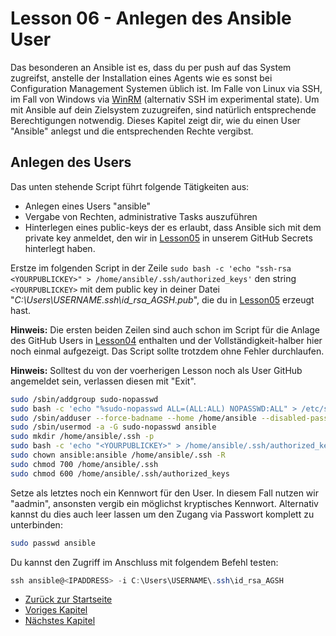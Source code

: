 # Lesson 06 - Anlegen des Ansible User

Das besonderen an Ansible ist es, dass du per push auf das System zugreifst, anstelle der Installation eines Agents wie es sonst bei Configuration Management Systemen üblich ist. Im Falle von Linux via SSH, im Fall von Windows via [WinRM](https://docs.ansible.com/ansible/latest/os_guide/windows_setup.html) (alternativ SSH im experimental state). Um mit Ansible auf dein Zielsystem zuzugreifen, sind natürlich entsprechende Berechtigungen notwendig. Dieses Kapitel zeigt dir, wie du einen User "Ansible" anlegst und die entsprechenden Rechte vergibst.

## Anlegen des Users

Das unten stehende Script führt folgende Tätigkeiten aus:

- Anlegen eines Users "ansible"
- Vergabe von Rechten, administrative Tasks auszuführen 
- Hinterlegen eines public-keys der es erlaubt, dass Ansible sich mit dem private key anmeldet, den wir in [Lesson05](../Lesson05-create_cicd_workflow/Lesson05.md) in unserem GitHub Secrets hinterlegt haben.

Erstze im folgenden Script in der Zeile ```sudo bash -c 'echo "ssh-rsa <YOURPUBLICKEY>" > /home/ansible/.ssh/authorized_keys'``` den string ```<YOURPUBLICKEY>``` mit dem public key in deiner Datei "*C:\Users\USERNAME\.ssh\id_rsa_AGSH.pub*", die du in [Lesson05](../Lesson05-create_cicd_workflow/Lesson05.md) erzeugt hast.

**Hinweis:** Die ersten beiden Zeilen sind auch schon im Script für die Anlage des GitHub Users in [Lesson04](../Lesson04-install_github_runner/Lesson04.md) enthalten und der Vollständigkeit-halber hier noch einmal aufgezeigt. Das Script sollte trotzdem ohne Fehler durchlaufen. 

**Hinweis:** Solltest du von der voerherigen Lesson noch als User GitHub angemeldet sein, verlassen diesen mit "Exit". 

```bash
sudo /sbin/addgroup sudo-nopasswd
sudo bash -c 'echo "%sudo-nopasswd ALL=(ALL:ALL) NOPASSWD:ALL" > /etc/sudoers.d/sudo-nopasswd'
sudo /sbin/adduser --force-badname --home /home/ansible --disabled-password --gecos "" --shell /bin/bash ansible
sudo /sbin/usermod -a -G sudo-nopasswd ansible
sudo mkdir /home/ansible/.ssh -p
sudo bash -c 'echo "<YOURPUBLICKEY>" > /home/ansible/.ssh/authorized_keys'
sudo chown ansible:ansible /home/ansible/.ssh -R
sudo chmod 700 /home/ansible/.ssh
sudo chmod 600 /home/ansible/.ssh/authorized_keys
```

Setze als letztes noch ein Kennwort für den User. In diesem Fall nutzen wir "aadmin", ansonsten vergib ein möglichst kryptisches Kennwort. Alternativ kannst du dies auch leer lassen um den Zugang via Passwort komplett zu unterbinden:

```bash
sudo passwd ansible
```

Du kannst den Zugriff im Anschluss mit folgendem Befehl testen:

```powershell
ssh ansible@<IPADDRESS> -i C:\Users\USERNAME\.ssh\id_rsa_AGSH
```

- [Zurück zur Startseite](./../README.md)
- [Voriges Kapitel](../Lesson05-create_cicd_workflow/Lesson05.md)
- [Nächstes Kapitel](./../Lesson07-add_ansible_files/Lesson07.md)